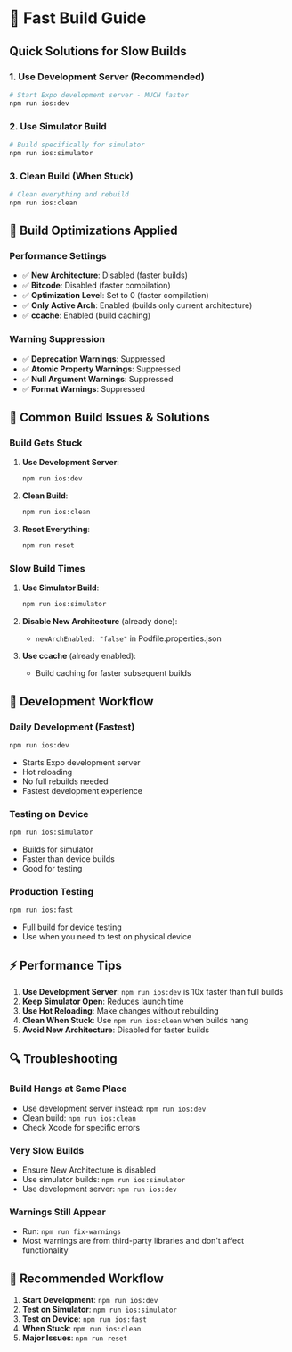 # 🚀 Fast Build Guide

## Quick Solutions for Slow Builds

### 1. **Use Development Server (Recommended)**
```bash
# Start Expo development server - MUCH faster
npm run ios:dev
```

### 2. **Use Simulator Build**
```bash
# Build specifically for simulator
npm run ios:simulator
```

### 3. **Clean Build (When Stuck)**
```bash
# Clean everything and rebuild
npm run ios:clean
```

## 🔧 Build Optimizations Applied

### Performance Settings
- ✅ **New Architecture**: Disabled (faster builds)
- ✅ **Bitcode**: Disabled (faster compilation)
- ✅ **Optimization Level**: Set to 0 (faster compilation)
- ✅ **Only Active Arch**: Enabled (builds only current architecture)
- ✅ **ccache**: Enabled (build caching)

### Warning Suppression
- ✅ **Deprecation Warnings**: Suppressed
- ✅ **Atomic Property Warnings**: Suppressed
- ✅ **Null Argument Warnings**: Suppressed
- ✅ **Format Warnings**: Suppressed

## 🐛 Common Build Issues & Solutions

### Build Gets Stuck
1. **Use Development Server**:
   ```bash
   npm run ios:dev
   ```

2. **Clean Build**:
   ```bash
   npm run ios:clean
   ```

3. **Reset Everything**:
   ```bash
   npm run reset
   ```

### Slow Build Times
1. **Use Simulator Build**:
   ```bash
   npm run ios:simulator
   ```

2. **Disable New Architecture** (already done):
   - `newArchEnabled: "false"` in Podfile.properties.json

3. **Use ccache** (already enabled):
   - Build caching for faster subsequent builds

## 📱 Development Workflow

### Daily Development (Fastest)
```bash
npm run ios:dev
```
- Starts Expo development server
- Hot reloading
- No full rebuilds needed
- Fastest development experience

### Testing on Device
```bash
npm run ios:simulator
```
- Builds for simulator
- Faster than device builds
- Good for testing

### Production Testing
```bash
npm run ios:fast
```
- Full build for device testing
- Use when you need to test on physical device

## ⚡ Performance Tips

1. **Use Development Server**: `npm run ios:dev` is 10x faster than full builds
2. **Keep Simulator Open**: Reduces launch time
3. **Use Hot Reloading**: Make changes without rebuilding
4. **Clean When Stuck**: Use `npm run ios:clean` when builds hang
5. **Avoid New Architecture**: Disabled for faster builds

## 🔍 Troubleshooting

### Build Hangs at Same Place
- Use development server instead: `npm run ios:dev`
- Clean build: `npm run ios:clean`
- Check Xcode for specific errors

### Very Slow Builds
- Ensure New Architecture is disabled
- Use simulator builds: `npm run ios:simulator`
- Use development server: `npm run ios:dev`

### Warnings Still Appear
- Run: `npm run fix-warnings`
- Most warnings are from third-party libraries and don't affect functionality

## 🎯 Recommended Workflow

1. **Start Development**: `npm run ios:dev`
2. **Test on Simulator**: `npm run ios:simulator`
3. **Test on Device**: `npm run ios:fast`
4. **When Stuck**: `npm run ios:clean`
5. **Major Issues**: `npm run reset`
